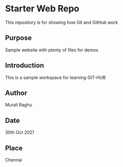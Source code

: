 # Starter Web Repo

This repository is for showing how Git and GitHub work

## Purpose

Sample website with plenty of files for demos

##  Introduction
This is a sample workspace for learning  GIT-HUB

## Author
Murali Raghu

## Date
30th Oct 2021

## Place
Chennai
